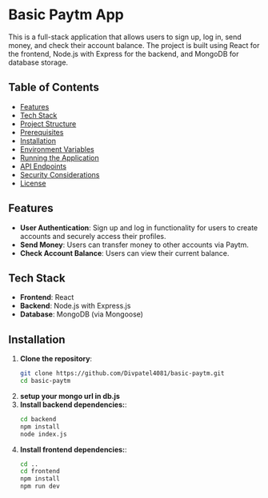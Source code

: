 # **Basic Paytm App**

This is a full-stack application that allows users to sign up, log in, send money, and check their account balance. The project is built using React for the frontend, Node.js with Express for the backend, and MongoDB for database storage.

## **Table of Contents**

- [Features](__#features__)
- [Tech Stack](__#tech-stack__)
- [Project Structure](__#project-structure__)
- [Prerequisites](__#prerequisites__)
- [Installation](__#installation__)
- [Environment Variables](__#environment-variables__)
- [Running the Application](__#running-the-application__)
- [API Endpoints](__#api-endpoints__)
- [Security Considerations](__#security-considerations__)
- [License](__#license__)

## **Features**

- ********User Authentication********: Sign up and log in functionality for users to create accounts and securely access their profiles.
- ********Send Money********: Users can transfer money to other accounts via Paytm.
- ********Check Account Balance********: Users can view their current balance.

## **Tech Stack**

- ********Frontend********: React
- ********Backend********: Node.js with Express.js
- ********Database********: MongoDB (via Mongoose)
## **Installation**

1. ********Clone the repository********:
   ```bash
   git clone https://github.com/Divpatel4081/basic-paytm.git
   cd basic-paytm
   ```
2. ********setup your mongo url in db.js********
3. ********Install backend dependencies:********:
   ```bash
   cd backend
   npm install
   node index.js
   ```
4. ********Install frontend dependencies:********:
   ```bash
   cd ..
   cd frontend
   npm install
   npm run dev
   ```
